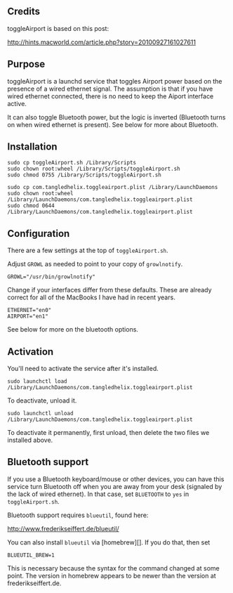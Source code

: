 Credits
-------

toggleAirport is based on this post:

<http://hints.macworld.com/article.php?story=20100927161027611>

Purpose
-------

toggleAirport is a launchd service that toggles Airport power based on the
presence of a wired ethernet signal. The assumption is that if you have wired
ethernet connected, there is no need to keep the Aiport interface active.

It can also toggle Bluetooth power, but the logic is inverted (Bluetooth turns
on when wired ethernet is present). See below for more about Bluetooth.

Installation
------------

    sudo cp toggleAirport.sh /Library/Scripts
    sudo chown root:wheel /Library/Scripts/toggleAirport.sh
    sudo chmod 0755 /Library/Scripts/toggleAirport.sh
    
    sudo cp com.tangledhelix.toggleairport.plist /Library/LaunchDaemons
    sudo chown root:wheel /Library/LaunchDaemons/com.tangledhelix.toggleairport.plist
    sudo chmod 0644 /Library/LaunchDaemons/com.tangledhelix.toggleairport.plist

Configuration
-------------

There are a few settings at the top of `toggleAirport.sh`.

Adjust `GROWL` as needed to point to your copy of `growlnotify`.

    GROWL="/usr/bin/growlnotify"

Change if your interfaces differ from these defaults. These are already
correct for all of the MacBooks I have had in recent years.

    ETHERNET="en0"
    AIRPORT="en1"

See below for more on the bluetooth options.

Activation
----------

You'll need to activate the service after it's installed.

    sudo launchctl load /Library/LaunchDaemons/com.tangledhelix.toggleairport.plist

To deactivate, unload it.

    sudo launchctl unload /Library/LaunchDaemons/com.tangledhelix.toggleairport.plist

To deactivate it permanently, first unload, then delete the two files we
installed above.

Bluetooth support
-----------------

If you use a Bluetooth keyboard/mouse or other devices, you can have this
service turn Bluetooth off when you are away from your desk (signaled by the
lack of wired ethernet). In that case, set `BLUETOOTH` to `yes` in
`toggleAirport.sh`.

Bluetooth support requires `blueutil`, found here:

<http://www.frederikseiffert.de/blueutil/>

You can also install `blueutil` via [homebrew][]. If you do that, then set

    BLUEUTIL_BREW=1

This is necessary because the syntax for the command changed at some point.
The version in homebrew appears to be newer than the version at
frederikseiffert.de.

